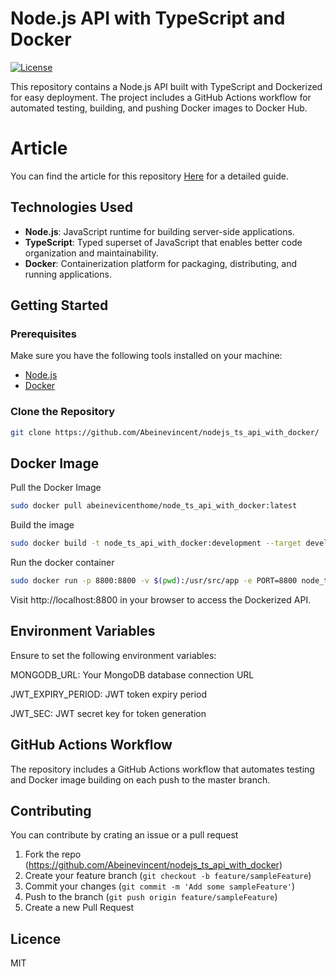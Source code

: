 # Node.js API with TypeScript and Docker

[![License](https://img.shields.io/badge/license-MIT-blue.svg)](https://opensource.org/licenses/MIT)

This repository contains a Node.js API built with TypeScript and Dockerized for easy deployment. 
The project includes a GitHub Actions workflow for automated testing, building, and pushing Docker images to Docker Hub.

# Article
You can find the article for this repository [Here](https://dev.to/abeinevincent/how-to-dockerise-a-nodejs-typescript-api-a-comprehensive-guide-from-environment-setup-to-deployment-with-a-cicd-pipeline-b40) for a detailed guide.

## Technologies Used

- **Node.js**: JavaScript runtime for building server-side applications.
- **TypeScript**: Typed superset of JavaScript that enables better code organization and maintainability.
- **Docker**: Containerization platform for packaging, distributing, and running applications.

## Getting Started

### Prerequisites

Make sure you have the following tools installed on your machine:

- [Node.js](https://nodejs.org/)
- [Docker](https://www.docker.com/)

### Clone the Repository

```bash
git clone https://github.com/Abeinevincent/nodejs_ts_api_with_docker/
```

## Docker Image
Pull the Docker Image
```bash
sudo docker pull abeinevicenthome/node_ts_api_with_docker:latest
```

Build the image

```bash
sudo docker build -t node_ts_api_with_docker:development --target development .
```

Run the docker container

```bash
sudo docker run -p 8800:8800 -v $(pwd):/usr/src/app -e PORT=8800 node_ts_api_with_docker:development
```

Visit http://localhost:8800 in your browser to access the Dockerized API.

## Environment Variables
Ensure to set the following environment variables:

MONGODB_URL: Your MongoDB database connection URL

JWT_EXPIRY_PERIOD: JWT token expiry period

JWT_SEC: JWT secret key for token generation

## GitHub Actions Workflow
The repository includes a GitHub Actions workflow that automates testing and Docker image building on each push to the master branch.

## Contributing
You can contribute by crating an issue or a pull request



1. Fork the repo (<https://github.com/Abeinevincent/nodejs_ts_api_with_docker>)
2. Create your feature branch (`git checkout -b feature/sampleFeature`)
3. Commit your changes (`git commit -m 'Add some sampleFeature'`)
4. Push to the branch (`git push origin feature/sampleFeature`)
5. Create a new Pull Request

## Licence
MIT




